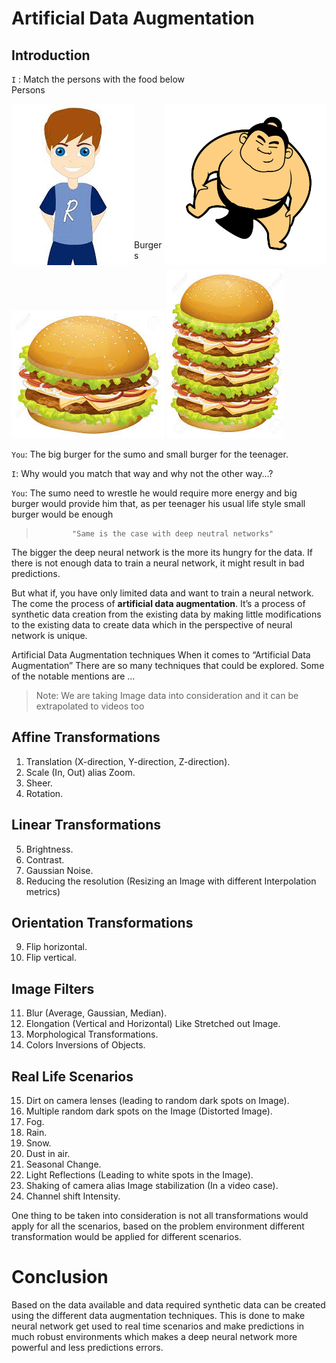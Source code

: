 # Artificial Data Augmentation

## Introduction

`I` : Match the persons with the food below <br/>
Persons <br/>

<img src ="/assets/images/artificial_data_augmentation_files/person1.jpg" height="258" width="196" align="left">

<img src ="/assets/images/artificial_data_augmentation_files/person2.png" height="258" width="258" align="right">

<p>&nbsp;</p>
<p>&nbsp;</p>
<p>&nbsp;</p>
<p>&nbsp;</p>
<p>&nbsp;</p>
<p>&nbsp;</p>
<p>&nbsp;</p>
Burgers<br/>

![Image not found](/assets/images/artificial_data_augmentation_files/small_burger.jpg)
![Image not found](/assets/images/artificial_data_augmentation_files/big_burger.jpg)

`You`: The big burger for the sumo and small burger for the teenager. <br/>

`I`:  Why would you match that way and why not the other way…?<br/>

`You`: The sumo need to wrestle he would require more energy and big burger would provide him that, as per teenager his usual life style small burger would be enough

>             "Same is the case with deep neutral networks"

The bigger the deep neural network is the more its hungry for the data. If there is not enough data to train a neural network, it might result in bad predictions.

But what if, you have only limited data and want to train a neural network. The come the process of **artificial data augmentation**. It’s a process of synthetic data creation from the existing data by making little modifications to the existing data to create data which in the perspective of neural network is unique.

Artificial Data Augmentation techniques 
When it comes to “Artificial Data Augmentation”
There are so many techniques that could be explored. Some of the notable mentions are …

>Note: We are taking Image data into consideration and it can be extrapolated to videos too

## Affine Transformations
1.	Translation (X-direction, Y-direction, Z-direction).
2.	Scale (In, Out) alias Zoom.
3.	Sheer.
4.	Rotation.
## Linear Transformations
5.	Brightness.
6.	Contrast.
7.	Gaussian Noise.
8.	Reducing the resolution (Resizing an Image with different Interpolation metrics)
## Orientation Transformations
9.	Flip horizontal.
10.	Flip vertical.
## Image Filters 
11.	Blur (Average, Gaussian, Median).
12.	Elongation (Vertical and Horizontal) Like Stretched out Image.
13.	Morphological Transformations.
14.	Colors Inversions of Objects.
## Real Life Scenarios 
15.	Dirt on camera lenses (leading to random dark spots on Image).
16.	Multiple random dark spots on the Image (Distorted Image).
17.	Fog.
18.	Rain.
19.	Snow.
20.	Dust in air.
21.	Seasonal Change.
22.	Light Reflections (Leading to white spots in the Image).
23.	Shaking of camera alias Image stabilization (In a video case).
24.	Channel shift Intensity.

One thing to be taken into consideration is not all transformations would apply for all the scenarios, based on the problem environment different transformation would be applied for different scenarios.

# Conclusion 
Based on the data available and data required synthetic data can be created using the different data augmentation techniques. This is done to make neural network get used to real time scenarios and make predictions in much robust environments which makes a deep neural network more powerful and less predictions errors.

